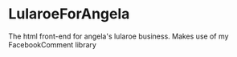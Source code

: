 # LularoeForAngela
The html front-end for angela's lularoe business. Makes use of my FacebookComment library
